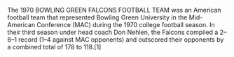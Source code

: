 The 1970 BOWLING GREEN FALCONS FOOTBALL TEAM was an American football team that represented Bowling Green University in the Mid-American Conference (MAC) during the 1970 college football season. In their third season under head coach Don Nehlen, the Falcons compiled a 2–6–1 record (1–4 against MAC opponents) and outscored their opponents by a combined total of 178 to 118.[1]
